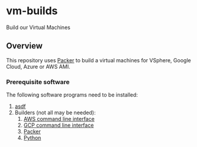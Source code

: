 # vm-builds
Build our Virtual Machines

## Overview

This repository uses [Packer](https://www.packer.io/) to build a virtual machines for
VSphere, Google Cloud, Azure or AWS AMI.

### Prerequisite software

The following software programs need to be installed:

1. [asdf](https://github.com/asdf-vm/asdf)
1. Builders (not all may be needed):
    1. [AWS command line interface](https://github.com/MetricMike/asdf-awscli)
    1. [GCP command line interface](https://github.com/jthegedus/asdf-gcloud)
    1. [Packer](https://github.com/asdf-community/asdf-hashicorp)
    1. [Python](https://github.com/danhper/asdf-python)

